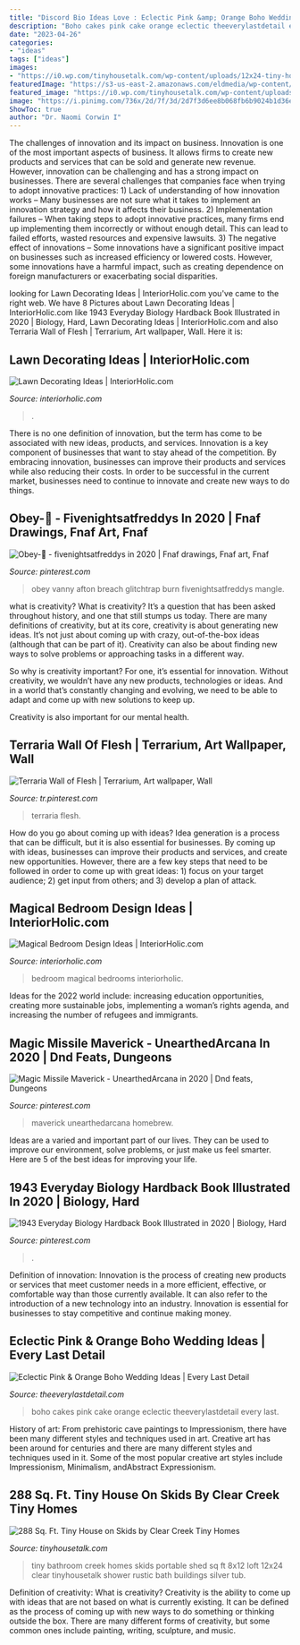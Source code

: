 ```yaml
---
title: "Discord Bio Ideas Love : Eclectic Pink &amp; Orange Boho Wedding Ideas"
description: "Boho cakes pink cake orange eclectic theeverylastdetail every last"
date: "2023-04-26"
categories:
- "ideas"
tags: ["ideas"]
images:
- "https://i0.wp.com/tinyhousetalk.com/wp-content/uploads/12x24-tiny-house-with-8x12-loft-by-silver-creek-portable-buildings-004.jpg?resize=598%2C898"
featuredImage: "https://s3-us-east-2.amazonaws.com/eldmedia/wp-content/uploads/2016/01/Eclectic-Pink-Boho-Wedding-Ideas_0018.jpg"
featured_image: "https://i0.wp.com/tinyhousetalk.com/wp-content/uploads/12x24-tiny-house-with-8x12-loft-by-silver-creek-portable-buildings-004.jpg?resize=598%2C898"
image: "https://i.pinimg.com/736x/2d/7f/3d/2d7f3d6ee8b068fb6b9024b1d36eb96c.jpg"
ShowToc: true
author: "Dr. Naomi Corwin I"
---
```



The challenges of innovation and its impact on business.
Innovation is one of the most important aspects of business. It allows firms to create new products and services that can be sold and generate new revenue. However, innovation can be challenging and has a strong impact on businesses. There are several challenges that companies face when trying to adopt innovative practices: 1) Lack of understanding of how innovation works – Many businesses are not sure what it takes to implement an innovation strategy and how it affects their business. 2) Implementation failures – When taking steps to adopt innovative practices, many firms end up implementing them incorrectly or without enough detail. This can lead to failed efforts, wasted resources and expensive lawsuits. 3) The negative effect of innovations – Some innovations have a significant positive impact on businesses such as increased efficiency or lowered costs. However, some innovations have a harmful impact, such as creating dependence on foreign manufacturers or exacerbating social disparities.

	

		
looking for Lawn Decorating Ideas | InteriorHolic.com you've came to the right web. We have 8 Pictures about Lawn Decorating Ideas | InteriorHolic.com like 1943 Everyday Biology Hardback Book Illustrated in 2020 | Biology, Hard, Lawn Decorating Ideas | InteriorHolic.com and also Terraria Wall of Flesh | Terrarium, Art wallpaper, Wall. Here it is:
		
    
## Lawn Decorating Ideas | InteriorHolic.com

<img loading=lazy src="https://www.interiorholic.com/photos/Lawn-Decorating-Ideas-Multi-Level-Lawn.jpg" onerror="this.onerror=null;this.src='https://tse1.mm.bing.net/th?id=OIP.jijbxgM8Jc2DhgLgAfUCbgHaJ4&amp;pid=15.1';" alt="Lawn Decorating Ideas | InteriorHolic.com">

_Source: interiorholic.com_

>. 

	

There is no one definition of innovation, but the term has come to be associated with new ideas, products, and services. Innovation is a key component of businesses that want to stay ahead of the competition. By embracing innovation, businesses can improve their products and services while also reducing their costs. In order to be successful in the current market, businesses need to continue to innovate and create new ways to do things.

    
## Obey-🐰 - Fivenightsatfreddys In 2020 | Fnaf Drawings, Fnaf Art, Fnaf

<img loading=lazy src="https://i.pinimg.com/736x/f7/c9/6b/f7c96be4c780df86966f7b96bd4e2db5.jpg" onerror="this.onerror=null;this.src='https://tse2.mm.bing.net/th?id=OIP.g4HjZzndGSz9KkV8DYytYAHaJ3&amp;pid=15.1';" alt="Obey-🐰 - fivenightsatfreddys in 2020 | Fnaf drawings, Fnaf art, Fnaf">

_Source: pinterest.com_

>obey vanny afton breach glitchtrap burn fivenightsatfreddys mangle. 

	

what is creativity?
What is creativity? It’s a question that has been asked throughout history, and one that still stumps us today. There are many definitions of creativity, but at its core, creativity is about generating new ideas.
It’s not just about coming up with crazy, out-of-the-box ideas (although that can be part of it). Creativity can also be about finding new ways to solve problems or approaching tasks in a different way.

So why is creativity important? For one, it’s essential for innovation. Without creativity, we wouldn’t have any new products, technologies or ideas. And in a world that’s constantly changing and evolving, we need to be able to adapt and come up with new solutions to keep up.

Creativity is also important for our mental health.

    
## Terraria Wall Of Flesh | Terrarium, Art Wallpaper, Wall

<img loading=lazy src="https://i.pinimg.com/736x/ea/13/64/ea1364c60e112be992d724a4a6fa56ef--terraria.jpg" onerror="this.onerror=null;this.src='https://tse3.mm.bing.net/th?id=OIP.x73CmEq--f8dfeTv-YoysgHaLB&amp;pid=15.1';" alt="Terraria Wall of Flesh | Terrarium, Art wallpaper, Wall">

_Source: tr.pinterest.com_

>terraria flesh. 

	

How do you go about coming up with ideas?
Idea generation is a process that can be difficult, but it is also essential for businesses. By coming up with ideas, businesses can improve their products and services, and create new opportunities. However, there are a few key steps that need to be followed in order to come up with great ideas: 1) focus on your target audience; 2) get input from others; and 3) develop a plan of attack.

    
## Magical Bedroom Design Ideas | InteriorHolic.com

<img loading=lazy src="http://www.interiorholic.com/photos/magical-bedroom-design-ideas-7.jpg" onerror="this.onerror=null;this.src='https://tse3.mm.bing.net/th?id=OIP.zlsiHn29GMCCtTOaZE3z7QHaLN&amp;pid=15.1';" alt="Magical Bedroom Design Ideas | InteriorHolic.com">

_Source: interiorholic.com_

>bedroom magical bedrooms interiorholic. 

	

Ideas for the 2022 world include: increasing education opportunities, creating more sustainable jobs, implementing a woman’s rights agenda, and increasing the number of refugees and immigrants.

    
## Magic Missile Maverick - UnearthedArcana In 2020 | Dnd Feats, Dungeons

<img loading=lazy src="https://i.pinimg.com/736x/2d/7f/3d/2d7f3d6ee8b068fb6b9024b1d36eb96c.jpg" onerror="this.onerror=null;this.src='https://tse4.mm.bing.net/th?id=OIP.Jr1OIoAEWertP0Mg-bDVrgHaDG&amp;pid=15.1';" alt="Magic Missile Maverick - UnearthedArcana in 2020 | Dnd feats, Dungeons">

_Source: pinterest.com_

>maverick unearthedarcana homebrew. 

	

Ideas are a varied and important part of our lives. They can be used to improve our environment, solve problems, or just make us feel smarter. Here are 5 of the best ideas for improving your life.

    
## 1943 Everyday Biology Hardback Book Illustrated In 2020 | Biology, Hard

<img loading=lazy src="https://i.pinimg.com/736x/b5/ae/dd/b5aeddfa47012830136220e1363b20eb.jpg" onerror="this.onerror=null;this.src='https://tse4.mm.bing.net/th?id=OIP._3gMmXyAK-CHVM3GQ03NdgHaJ3&amp;pid=15.1';" alt="1943 Everyday Biology Hardback Book Illustrated in 2020 | Biology, Hard">

_Source: pinterest.com_

>. 

	

Definition of innovation:
Innovation is the process of creating new products or services that meet customer needs in a more efficient, effective, or comfortable way than those currently available. It can also refer to the introduction of a new technology into an industry. Innovation is essential for businesses to stay competitive and continue making money.

    
## Eclectic Pink &amp; Orange Boho Wedding Ideas | Every Last Detail

<img loading=lazy src="https://s3-us-east-2.amazonaws.com/eldmedia/wp-content/uploads/2016/01/Eclectic-Pink-Boho-Wedding-Ideas_0018.jpg" onerror="this.onerror=null;this.src='https://tse3.mm.bing.net/th?id=OIP.9JY_No_Y5WQuQKoheQp6iwHaLH&amp;pid=15.1';" alt="Eclectic Pink &amp; Orange Boho Wedding Ideas | Every Last Detail">

_Source: theeverylastdetail.com_

>boho cakes pink cake orange eclectic theeverylastdetail every last. 

	

History of art: From prehistoric cave paintings to Impressionism, there have been many different styles and techniques used in art.
Creative art has been around for centuries and there are many different styles and techniques used in it. Some of the most popular creative art styles include Impressionism, Minimalism, andAbstract Expressionism.

    
## 288 Sq. Ft. Tiny House On Skids By Clear Creek Tiny Homes

<img loading=lazy src="https://i0.wp.com/tinyhousetalk.com/wp-content/uploads/12x24-tiny-house-with-8x12-loft-by-silver-creek-portable-buildings-004.jpg?resize=598%2C898" onerror="this.onerror=null;this.src='https://tse4.mm.bing.net/th?id=OIP.8nAvcxdpK2QOTV9jd_9zcgHaLH&amp;pid=15.1';" alt="288 Sq. Ft. Tiny House on Skids by Clear Creek Tiny Homes">

_Source: tinyhousetalk.com_

>tiny bathroom creek homes skids portable shed sq ft 8x12 loft 12x24 clear tinyhousetalk shower rustic bath buildings silver tub. 

	

Definition of creativity: What is creativity?
Creativity is the ability to come up with ideas that are not based on what is currently existing. It can be defined as the process of coming up with new ways to do something or thinking outside the box. There are many different forms of creativity, but some common ones include painting, writing, sculpture, and music.


